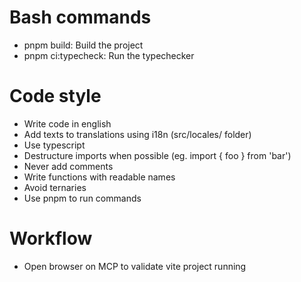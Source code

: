 # Bash commands
- pnpm build: Build the project
- pnpm ci:typecheck: Run the typechecker

# Code style
- Write code in english
- Add texts to translations using i18n (src/locales/ folder)
- Use typescript
- Destructure imports when possible (eg. import { foo } from 'bar')
- Never add comments
- Write functions with readable names
- Avoid ternaries
- Use pnpm to run commands

# Workflow
- Open browser on MCP to validate vite project running